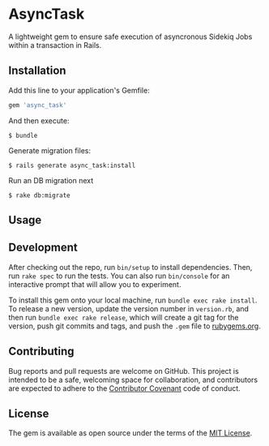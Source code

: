 # AsyncTask

A lightweight gem to ensure safe execution of asyncronous Sidekiq Jobs within a transaction in Rails. 

## Installation

Add this line to your application's Gemfile:

```ruby
gem 'async_task'
```
And then execute:

    $ bundle

Generate migration files:

    $ rails generate async_task:install
    
Run an DB migration next

    $ rake db:migrate


## Usage



## Development

After checking out the repo, run `bin/setup` to install dependencies. Then, run `rake spec` to run the tests. You can also run `bin/console` for an interactive prompt that will allow you to experiment.

To install this gem onto your local machine, run `bundle exec rake install`. To release a new version, update the version number in `version.rb`, and then run `bundle exec rake release`, which will create a git tag for the version, push git commits and tags, and push the `.gem` file to [rubygems.org](https://rubygems.org).

## Contributing

Bug reports and pull requests are welcome on GitHub. This project is intended to be a safe, welcoming space for collaboration, and contributors are expected to adhere to the [Contributor Covenant](contributor-covenant.org) code of conduct.


## License

The gem is available as open source under the terms of the [MIT License](http://opensource.org/licenses/MIT).


